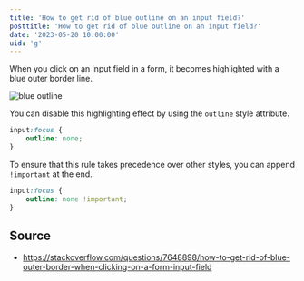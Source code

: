 ```yaml
---
title: 'How to get rid of blue outline on an input field?'
posttitle: 'How to get rid of blue outline on an input field?'
date: '2023-05-20 10:00:00'
uid: 'g'
---
```


When you click on an input field in a form, it becomes highlighted with a blue outer border line.

![blue outline](/images/blue-outline.webp)

You can disable this highlighting effect by using the `outline` style attribute.

```css
input:focus {
    outline: none;
}
```

To ensure that this rule takes precedence over other styles, you can append `!important` at the end.

```css
input:focus {
    outline: none !important;
}
```

## Source

- <https://stackoverflow.com/questions/7648898/how-to-get-rid-of-blue-outer-border-when-clicking-on-a-form-input-field>
